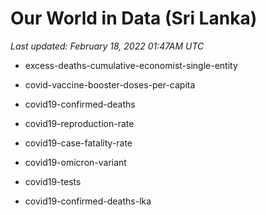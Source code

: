 # Our World in Data (Sri Lanka)

*Last updated: February 18, 2022 01:47AM UTC*

* excess-deaths-cumulative-economist-single-entity

* covid-vaccine-booster-doses-per-capita

* covid19-confirmed-deaths

* covid19-reproduction-rate

* covid19-case-fatality-rate

* covid19-omicron-variant

* covid19-tests

* covid19-confirmed-deaths-lka